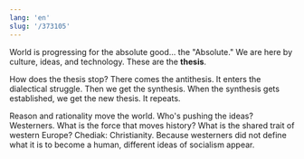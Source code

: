 ```yaml
---
lang: 'en'
slug: '/373105'
---
```


World is progressing for the absolute good... the "Absolute."
We are here by culture, ideas, and technology.
These are the **thesis**.

How does the thesis stop?
There comes the antithesis.
It enters the dialectical struggle.
Then we get the synthesis.
When the synthesis gets established, we get the new thesis.
It repeats.

Reason and rationality move the world.
Who's pushing the ideas? Westerners.
What is the force that moves history?
What is the shared trait of western Europe?
Chediak: Christianity.
Because westerners did not define what it is to become a human, different ideas of socialism appear.
